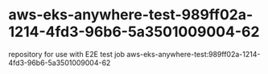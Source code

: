# aws-eks-anywhere-test-989ff02a-1214-4fd3-96b6-5a3501009004-62
repository for use with E2E test job aws-eks-anywhere-test:989ff02a-1214-4fd3-96b6-5a3501009004-62
